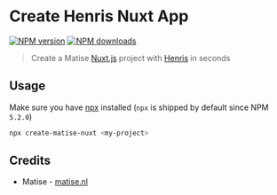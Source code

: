 # Create Henris Nuxt App

[![NPM version](https://img.shields.io/npm/v/create-matise-nuxt.svg?style=flat)](https://npmjs.com/package/create-matise-nuxt) [![NPM downloads](https://img.shields.io/npm/dm/create-matise-nuxt.svg?style=flat)](https://npmjs.com/package/create-matise-nuxt)

> Create a Matise [Nuxt.js](https://github.com/nuxt/nuxt.js) project with [Henris](https://henris.style) in seconds

</details>

## Usage

Make sure you have [npx](https://www.npmjs.com/package/npx) installed (`npx` is shipped by default since NPM `5.2.0`)

```bash
npx create-matise-nuxt <my-project>
```

## Credits

- Matise - [matise.nl](https://www.matise.nl)
